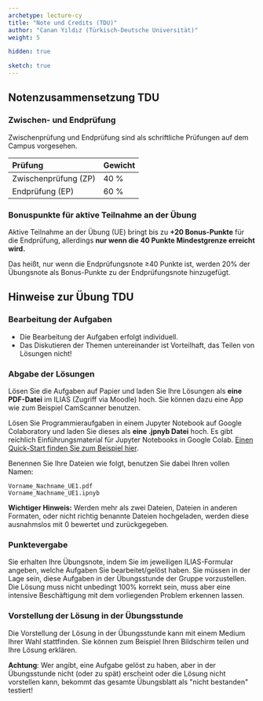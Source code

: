 ```yaml
---
archetype: lecture-cy
title: "Note und Credits (TDU)"
author: "Canan Yıldız (Türkisch-Deutsche Universität)"
weight: 5

hidden: true

sketch: true
---
```



## Notenzusammensetzung TDU

### Zwischen- und Endprüfung

Zwischenprüfung und Endprüfung sind als schriftliche Prüfungen auf dem Campus vorgesehen.

| Prüfung              | Gewicht |
|:---------------------|---------|
| Zwischenprüfung (ZP) | 40 %    |
| Endprüfung (EP)      | 60 %    |

### Bonuspunkte für aktive Teilnahme an der Übung

Aktive Teilnahme an der Übung (UE) bringt bis zu **+20 Bonus-Punkte** für die Endprüfung,
allerdings **nur wenn die 40 Punkte Mindestgrenze erreicht wird.**

Das heißt, nur wenn die Endprüfungsnote ≥40 Punkte ist, werden 20% der Übungsnote als
Bonus-Punkte zu der Endprüfungsnote hinzugefügt.


## Hinweise zur Übung TDU

### Bearbeitung der Aufgaben

-   Die Bearbeitung der Aufgaben erfolgt individuell.
-   Das Diskutieren der Themen untereinander ist Vorteilhaft, das Teilen von Lösungen nicht!

### Abgabe der Lösungen

Lösen Sie die Aufgaben auf Papier und laden Sie Ihre Lösungen als **eine PDF-Datei** im ILIAS
(Zugriff via Moodle) hoch. Sie können dazu eine App wie zum Beispiel CamScanner benutzen.

Lösen Sie Programmieraufgaben in einem Jupyter Notebook auf Google Colaboratory und laden
Sie dieses als **eine .jpnyb Datei** hoch.  Es gibt reichlich Einführungsmaterial für Jupyter
Notebooks in Google Colab.
[Einen Quick-Start finden Sie zum Beispiel hier](https://www.youtube.com/watch?v=yEIc9z-Ad3k).

Benennen Sie Ihre Dateien wie folgt, benutzen Sie dabei Ihren vollen Namen:

    Vorname_Nachname_UE1.pdf
    Vorname_Nachname_UE1.ipnyb

**Wichtiger Hinweis:** Werden mehr als zwei Dateien, Dateien in anderen Formaten, oder nicht
richtig benannte Dateien hochgeladen, werden diese ausnahmslos mit 0 bewertet und zurückgegeben.

### Punktevergabe

Sie erhalten Ihre Übungsnote, indem Sie im jeweiligen ILIAS-Formular angeben, welche Aufgaben
Sie bearbeitet/gelöst haben. Sie müssen in der Lage sein, diese Aufgaben in der Übungsstunde
der Gruppe vorzustellen. Die Lösung muss nicht unbedingt 100% korrekt sein, muss aber eine
intensive Beschäftigung mit dem vorliegenden Problem erkennen lassen.

### Vorstellung der Lösung in der Übungsstunde

Die Vorstellung der Lösung in der Übungsstunde kann mit einem Medium Ihrer Wahl stattfinden.
Sie können zum Beispiel Ihren Bildschirm teilen und Ihre Lösung erklären.

**Achtung**: Wer angibt, eine Aufgabe gelöst zu haben, aber in der Übungsstunde nicht (oder
zu spät) erscheint oder die Lösung nicht vorstellen kann, bekommt das gesamte Übungsblatt
als "nicht bestanden" testiert!
